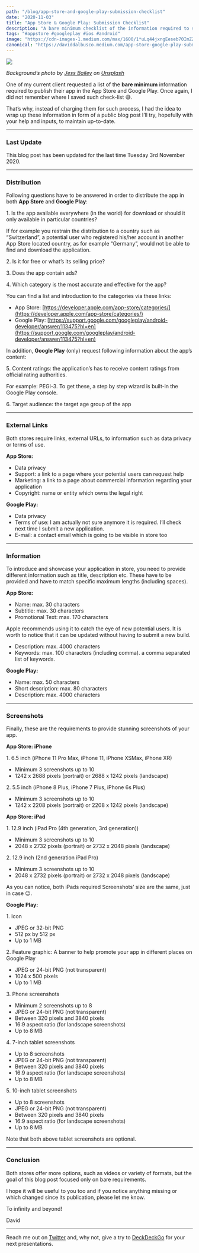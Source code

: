 ```yaml
---
path: "/blog/app-store-and-google-play-submission-checklist"
date: "2020-11-03"
title: "App Store & Google Play: Submission Checklist"
description: "A bare minimum checklist of the information required to submit your application to the App Store and Google Play."
tags: "#appstore #googleplay #ios #android"
image: "https://cdn-images-1.medium.com/max/1600/1*uLq44jxngEeseb70ImZZDA.png"
canonical: "https://daviddalbusco.medium.com/app-store-google-play-submission-checklist-d13d78309d56"
---
```


![](https://cdn-images-1.medium.com/max/1600/1*uLq44jxngEeseb70ImZZDA.png)

*Background’s photo by [Jess Bailey](https://unsplash.com/@jessbaileydesigns?utm_source=unsplash&utm_medium=referral&utm_content=creditCopyText) on [Unsplash](https://unsplash.com/s/photos/background?utm_source=unsplash&utm_medium=referral&utm_content=creditCopyText)*

One of my current client requested a list of the **bare minimum** information required to publish their app in the App Store and Google Play. Once again, I did not remember where I saved such check-list 😅.

That’s why, instead of charging them for such process, I had the idea to wrap up these information in form of a public blog post I’ll try, hopefully with your help and inputs, to maintain up-to-date.

*****

### Last Update

This blog post has been updated for the last time  Tuesday 3rd November 2020.

*****

### Distribution

Following questions have to be answered in order to distribute the app in both **App Store** and **Google Play**:

<span>1.</span> Is the app available everywhere (in the world) for download or should it only available in particular countries? 

If for example you restrain the distribution to a country such as “Switzerland”, a potential user who registered his/her account in another App Store located country, as for example “Germany”, would not be able to find and download the application.

<span>2.</span> Is it for free or what’s its selling price?

<span>3.</span> Does the app contain ads?

<span>4.</span> Which category is the most accurate and effective for the app?

You can find a list and introduction to the categories via these links:

* App Store: [https://developer.apple.com/app-store/categories/](https://developer.apple.com/app-store/categories/)
* Google Play: [https://support.google.com/googleplay/android-developer/answer/113475?hl=en](https://support.google.com/googleplay/android-developer/answer/113475?hl=en)

In addition, **Google Play** (only) request following information about the app’s content:

<span>5.</span> Content ratings: the application’s has to receive content ratings from official rating authorities.

For example: PEGI-3. To get these, a step by step wizard is built-in the Google Play console.

<span>6.</span> Target audience: the target age group of the app

*****

### External Links

Both stores require links, external URLs, to information such as data privacy or terms of use.

**App Store:**

* Data privacy
* Support: a link to a page where your potential users can request help
* Marketing: a link to a page about commercial information regarding your application
* Copyright: name or entity which owns the legal right

**Google Play:**

* Data privacy
* Terms of use: I am actually not sure anymore it is required. I’ll check next time I submit a new application.
* E-mail: a contact email which is going to be visible in store too

*****

### Information

To introduce and showcase your application in store, you need to provide different information such as title, description etc. These have to be provided and have to match specific maximum lengths (including spaces).

**App Store:**

* Name: max. 30 characters
* Subtitle: max. 30 characters
* Promotional Text: max. 170 characters

Apple recommends using it to catch the eye of new potential users. It is worth to notice that it can be updated without having to submit a new build.

* Description: max. 4000 characters
* Keywords: max. 100 characters (including comma). a comma separated list of keywords.

**Google Play:**

* Name: max. 50 characters
* Short description: max. 80 characters
* Description: max. 4000 characters

*****

### Screenshots

Finally, these are the requirements to provide stunning screenshots of your app.

**App Store: iPhone**

<span>1.</span> 6.5 inch (iPhone 11 Pro Max, iPhone 11, iPhone XSMax, iPhone XR)

* Minimum 3 screenshots up to 10
* 1242 x 2688 pixels (portrait) or 2688 x 1242 pixels (landscape)

<span>2.</span> 5.5 inch (iPhone 8 Plus, iPhone 7 Plus, iPhone 6s Plus)

* Minimum 3 screenshots up to 10
* 1242 x 2208 pixels (portrait) or 2208 x 1242 pixels (landscape)

**App Store: iPad**

<span>1.</span> 12.9 inch (iPad Pro (4th generation, 3rd generation))

* Minimum 3 screenshots up to 10
* 2048 x 2732 pixels (portrait) or 2732 x 2048 pixels (landscape)

<span>2.</span> 12.9 inch (2nd generation iPad Pro)

* Minimum 3 screenshots up to 10
* 2048 x 2732 pixels (portrait) or 2732 x 2048 pixels (landscape)

As you can notice, both iPads required Screenshots’ size are the same, just in case 😉.

**Google Play:**

<span>1.</span> Icon

* JPEG or 32-bit PNG
* 512 px by 512 px
* Up to 1 MB

<span>2.</span> Feature graphic: A banner to help promote your app in different places on Google Play

* JPEG or 24-bit PNG (not transparent)
* 1024 x 500 pixels
* Up to 1 MB

<span>3.</span> Phone screenshots

* Minimum 2 screenshots up to 8
* JPEG or 24-bit PNG (not transparent)
* Between 320 pixels and 3840 pixels
* 16:9 aspect ratio (for landscape screenshots)
* Up to 8 MB

<span>4.</span> 7-inch tablet screenshots

* Up to 8 screenshots
* JPEG or 24-bit PNG (not transparent)
* Between 320 pixels and 3840 pixels
* 16:9 aspect ratio (for landscape screenshots)
* Up to 8 MB

<span>5.</span> 10-inch tablet screenshots

* Up to 8 screenshots
* JPEG or 24-bit PNG (not transparent)
* Between 320 pixels and 3840 pixels
* 16:9 aspect ratio (for landscape screenshots)
* Up to 8 MB

Note that both above tablet screenshots are optional.

*****

### Conclusion

Both stores offer more options, such as videos or variety of formats, but the goal of this blog post focused only on bare requirements.

I hope it will be useful to you too and if you notice anything missing or which changed since its publication, please let me know.

To infinity and beyond!

David

*****

Reach me out on [Twitter](https://twitter.com/daviddalbusco) and, why not, give a try to [DeckDeckGo](https://deckdeckgo.com/) for your next presentations.
